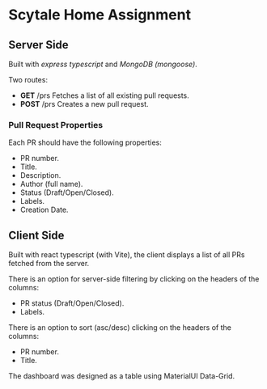 # Scytale Home Assignment

## Server Side
Built with *express typescript* and *MongoDB (mongoose)*.

Two routes:
* **GET** /prs
  Fetches a list of all existing pull requests.
* **POST** /prs
  Creates a new pull request.

### Pull Request Properties
Each PR should have the following properties:
- PR number.
- Title.
- Description.
- Author (full name).
- Status (Draft/Open/Closed).
- Labels.
- Creation Date.

## Client Side
Built with react typescript (with Vite), the client displays a list of all PRs fetched from the server.

There is an option for server-side filtering by clicking on the headers of the columns:
- PR status (Draft/Open/Closed).
- Labels.

There is an option to sort (asc/desc) clicking on the headers of the columns:
- PR number.
- Title.

The dashboard was designed as a table using MaterialUI Data-Grid.
